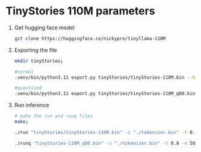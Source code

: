 # TinyStories 110M parameters

1. Get hugging face model

    ```bash
    git clone https://huggingface.co/nickypro/tinyllama-110M
    ```

1. Exporting the file

    ```bash
    mkdir tinyStories;

    #normal
    .venv/bin/python3.11 export.py tinyStories/tinyStories-110M.bin --hf /path/to/tinyllama-110M;

    #quantized
    .venv/bin/python3.11 export.py tinyStories/tinyStories-110M_q80.bin --version 2 --hf /path/to/tinyllama-110M;

    ```

1. Run inference

    ```bash
    # make the run and runq files
    make;

    ./run "tinyStories/tinyStories-110M.bin" -z "./tokenizer.bin" -t 0.8 -n 50 -i "Where is Burj Khalifa?";

    ./runq "tinyStories-110M_q80.bin" -z "./tokenizer.bin" -t 0.8 -n 50 -i "Where is Burj Khalifa?";
    ```
